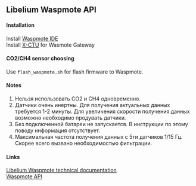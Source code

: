 ## Libelium Waspmote API

#### Installation
Install [Waspmote IDE ](http://www.libelium.com/development/plug-sense/sdk_applications) <br>
Install [X-CTU](https://www.digi.com/products/xbee-rf-solutions/xctu-software/xctu#productsupport-utilities) for Wasmote Gateway

#### CO2/CH4 sensor choosing
Use `flash_waspmote.sh` for flash firmware to Waspmote.

#### Notes
1. Нельзя использовать CO2 и CH4 одновременно.
2. Датчики очень инертны. Для получения актуальных данных требуется 1-2 минуты. Для увеличения скорости получения данных возможно необходимо продувать датчики.
3. Без подключенной батареи не запускается. В инструкции по этому поводу информация отсутствует.
4. Максимальная частота получения данных с 5ти датчиков 1/15 Гц. Скорее всего вызвано необходимостью фильтрации.

#### Links
[Libelium Waspmote technical documentation](http://www.libelium.com/development/waspmote/documentation/?cat=general) <br>
[Waspmote API](https://github.com/Libelium/waspmoteapi) <br>
